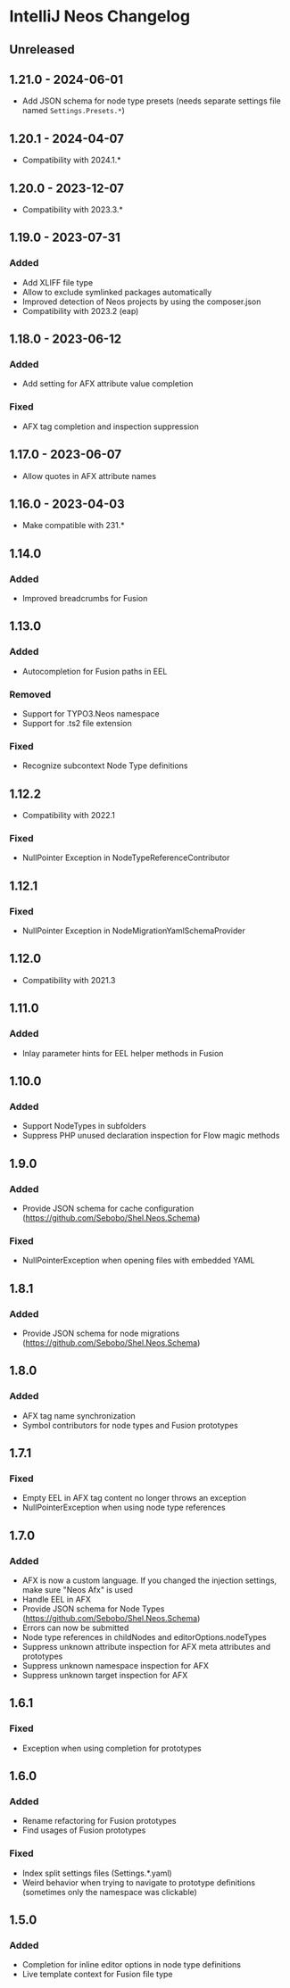 <!-- Keep a Changelog guide -> https://keepachangelog.com -->

# IntelliJ Neos Changelog

## Unreleased

## 1.21.0 - 2024-06-01

- Add JSON schema for node type presets (needs separate settings file named `Settings.Presets.*`)

## 1.20.1 - 2024-04-07

- Compatibility with 2024.1.*

## 1.20.0 - 2023-12-07

- Compatibility with 2023.3.*

## 1.19.0 - 2023-07-31

### Added

- Add XLIFF file type
- Allow to exclude symlinked packages automatically
- Improved detection of Neos projects by using the composer.json
- Compatibility with 2023.2 (eap)

## 1.18.0 - 2023-06-12

### Added

- Add setting for AFX attribute value completion

### Fixed

- AFX tag completion and inspection suppression

## 1.17.0 - 2023-06-07

- Allow quotes in AFX attribute names

## 1.16.0 - 2023-04-03

- Make compatible with 231.*

## 1.14.0

### Added

- Improved breadcrumbs for Fusion

## 1.13.0

### Added

- Autocompletion for Fusion paths in EEL

### Removed

- Support for TYPO3.Neos namespace
- Support for .ts2 file extension

### Fixed

- Recognize subcontext Node Type definitions

## 1.12.2

- Compatibility with 2022.1

### Fixed

- NullPointer Exception in NodeTypeReferenceContributor

## 1.12.1

### Fixed

- NullPointer Exception in NodeMigrationYamlSchemaProvider

## 1.12.0

- Compatibility with 2021.3

## 1.11.0

### Added

- Inlay parameter hints for EEL helper methods in Fusion

## 1.10.0

### Added

- Support NodeTypes in subfolders
- Suppress PHP unused declaration inspection for Flow magic methods

## 1.9.0

### Added

- Provide JSON schema for cache configuration (https://github.com/Sebobo/Shel.Neos.Schema)

### Fixed

- NullPointerException when opening files with embedded YAML

## 1.8.1

### Added

- Provide JSON schema for node migrations (https://github.com/Sebobo/Shel.Neos.Schema)

## 1.8.0

### Added

- AFX tag name synchronization
- Symbol contributors for node types and Fusion prototypes

## 1.7.1

### Fixed

- Empty EEL in AFX tag content no longer throws an exception
- NullPointerException when using node type references

## 1.7.0

### Added

- AFX is now a custom language. If you changed the injection settings, make sure "Neos Afx" is used
- Handle EEL in AFX
- Provide JSON schema for Node Types (https://github.com/Sebobo/Shel.Neos.Schema)
- Errors can now be submitted
- Node type references in childNodes and editorOptions.nodeTypes
- Suppress unknown attribute inspection for AFX meta attributes and prototypes
- Suppress unknown namespace inspection for AFX
- Suppress unknown target inspection for AFX

## 1.6.1

### Fixed

- Exception when using completion for prototypes

## 1.6.0

### Added

- Rename refactoring for Fusion prototypes
- Find usages of Fusion prototypes

### Fixed

- Index split settings files (Settings.*.yaml)
- Weird behavior when trying to navigate to prototype definitions (sometimes only the namespace was clickable)

## 1.5.0

### Added

- Completion for inline editor options in node type definitions
- Live template context for Fusion file type

